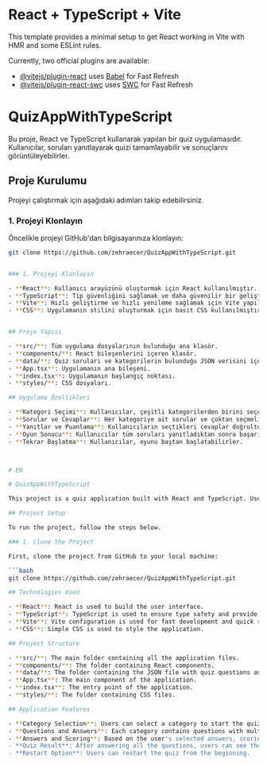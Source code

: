 # React + TypeScript + Vite

This template provides a minimal setup to get React working in Vite with HMR and some ESLint rules.

Currently, two official plugins are available:

- [@vitejs/plugin-react](https://github.com/vitejs/vite-plugin-react/blob/main/packages/plugin-react/README.md) uses [Babel](https://babeljs.io/) for Fast Refresh
- [@vitejs/plugin-react-swc](https://github.com/vitejs/vite-plugin-react-swc) uses [SWC](https://swc.rs/) for Fast Refresh

# QuizAppWithTypeScript

Bu proje, React ve TypeScript kullanarak yapılan bir quiz uygulamasıdır. Kullanıcılar, soruları yanıtlayarak quizi tamamlayabilir ve sonuçlarını görüntüleyebilirler.

## Proje Kurulumu

Projeyi çalıştırmak için aşağıdaki adımları takip edebilirsiniz.

### 1. Projeyi Klonlayın

Öncelikle projeyi GitHub'dan bilgisayarınıza klonlayın:

```bash
git clone https://github.com/zehraecer/QuizAppWithTypeScript.git


### 1. Projeyi Klonlayın

- **React**: Kullanıcı arayüzünü oluşturmak için React kullanılmıştır.
- **TypeScript**: Tip güvenliğini sağlamak ve daha güvenilir bir geliştirme süreci için TypeScript kullanılmıştır.
- **Vite**: Hızlı geliştirme ve hızlı yenileme sağlamak için Vite yapılandırması yapılmıştır.
- **CSS**: Uygulamanın stilini oluşturmak için basit CSS kullanılmıştır.


## Proje Yapısı

- **src/**: Tüm uygulama dosyalarının bulunduğu ana klasör.
- **components/**: React bileşenlerini içeren klasör.
- **data/**: Quiz soruları ve kategorilerin bulunduğu JSON verisini içeren dosya.
- **App.tsx**: Uygulamanın ana bileşeni.
- **index.tsx**: Uygulamanın başlangıç noktası.
- **styles/**: CSS dosyaları.

## Uygulama Özellikleri

- **Kategori Seçimi**: Kullanıcılar, çeşitli kategorilerden birini seçerek soruları başlatabilirler.
- **Sorular ve Cevaplar**: Her kategoriye ait sorular ve çoktan seçmeli cevaplar bulunmaktadır.
- **Yanıtlar ve Puanlama**: Kullanıcıların seçtikleri cevaplar doğrultusunda doğru/yanlış puanlama yapılır ve sonuçlar gösterilir.
- **Oyun Sonucu**: Kullanıcılar tüm soruları yanıtladıktan sonra başarı oranlarını ve doğru cevap sayılarını görebilirler.
- **Tekrar Başlatma**: Kullanıcılar, oyunu baştan başlatabilirler.



# EN

# QuizAppWithTypeScript

This project is a quiz application built with React and TypeScript. Users can answer questions to complete the quiz and view their results.

## Project Setup

To run the project, follow the steps below.

### 1. Clone the Project

First, clone the project from GitHub to your local machine:

```bash
git clone https://github.com/zehraecer/QuizAppWithTypeScript.git

## Technologies Used

- **React**: React is used to build the user interface.
- **TypeScript**: TypeScript is used to ensure type safety and provide a more reliable development process.
- **Vite**: Vite configuration is used for fast development and quick reloading.
- **CSS**: Simple CSS is used to style the application.

## Project Structure

- **src/**: The main folder containing all the application files.
- **components/**: The folder containing React components.
- **data/**: The folder containing the JSON file with quiz questions and categories.
- **App.tsx**: The main component of the application.
- **index.tsx**: The entry point of the application.
- **styles/**: The folder containing CSS files.

## Application Features

- **Category Selection**: Users can select a category to start the quiz.
- **Questions and Answers**: Each category contains questions with multiple-choice answers.
- **Answers and Scoring**: Based on the user's selected answers, scoring is done as correct or incorrect, and results are shown.
- **Quiz Result**: After answering all the questions, users can see their success rate and the number of correct answers.
- **Restart Option**: Users can restart the quiz from the beginning.

